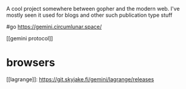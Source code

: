 A cool project somewhere between gopher and the modern web. I've mostly seen it used for blogs and other such publication type stuff

#go https://gemini.circumlunar.space/

 [[gemini protocol]]


 # browsers
 [[lagrange]]: https://git.skyjake.fi/gemini/lagrange/releases

